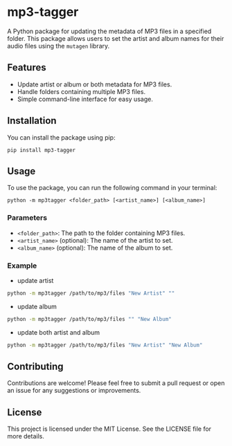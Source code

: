 # mp3-tagger

A Python package for updating the metadata of MP3 files in a specified folder. This package allows users to set the artist and album names for their audio files using the `mutagen` library.

## Features

- Update artist or album or both metadata for MP3 files.
- Handle folders containing multiple MP3 files.
- Simple command-line interface for easy usage.

## Installation

You can install the package using pip:

```
pip install mp3-tagger
```

## Usage

To use the package, you can run the following command in your terminal:

```
python -m mp3tagger <folder_path> [<artist_name>] [<album_name>]
```

### Parameters

- `<folder_path>`: The path to the folder containing MP3 files.
- `<artist_name>` (optional): The name of the artist to set.
- `<album_name>` (optional): The name of the album to set.

### Example

- update artist
```bash
python -m mp3tagger /path/to/mp3/files "New Artist" ""
```
- update album
```bash
python -m mp3tagger /path/to/mp3/files "" "New Album"
```
- update both artist and album
```bash
python -m mp3tagger /path/to/mp3/files "New Artist" "New Album"
```

## Contributing

Contributions are welcome! Please feel free to submit a pull request or open an issue for any suggestions or improvements.

## License

This project is licensed under the MIT License. See the LICENSE file for more details.